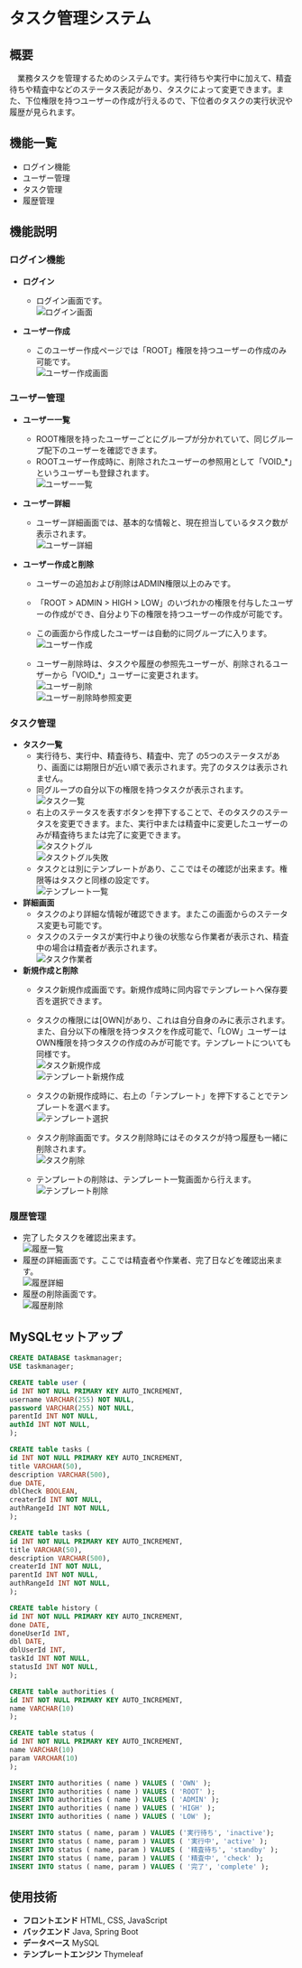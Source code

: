 # タスク管理システム
## 概要
　業務タスクを管理するためのシステムです。実行待ちや実行中に加えて、精査待ちや精査中などのステータス表記があり、タスクによって変更できます。また、下位権限を持つユーザーの作成が行えるので、下位者のタスクの実行状況や履歴が見られます。
## 機能一覧
* ログイン機能
* ユーザー管理
* タスク管理
* 履歴管理

## 機能説明
### ログイン機能
* **ログイン**
  - ログイン画面です。
    <br>![ログイン画面](https://github.com/user-attachments/assets/a972715f-5005-4afc-a3e2-e28ba493b0cb)


* **ユーザー作成**
  - このユーザー作成ページでは「ROOT」権限を持つユーザーの作成のみ可能です。
    <br>![ユーザー作成画面](https://github.com/user-attachments/assets/616d9f4d-9ce6-4396-b190-a4ddbbb1e4da)


### ユーザー管理
* **ユーザー一覧**
  - ROOT権限を持ったユーザーごとにグループが分かれていて、同じグループ配下のユーザーを確認できます。
  - ROOTユーザー作成時に、削除されたユーザーの参照用として「VOID_*」というユーザーも登録されます。
    <br>![ユーザー一覧](https://github.com/user-attachments/assets/56d5fab1-91b5-4dfb-a604-53a1ddb071f6)


* **ユーザー詳細**
  - ユーザー詳細画面では、基本的な情報と、現在担当しているタスク数が表示されます。
    <br>![ユーザー詳細](src/main/resources/static/img/userDetail.pn)

* **ユーザー作成と削除**
  - ユーザーの追加および削除はADMIN権限以上のみです。
  - 「ROOT > ADMIN > HIGH > LOW」のいづれかの権限を付与したユーザーの作成ができ、自分より下の権限を持つユーザーの作成が可能です。
  - この画面から作成したユーザーは自動的に同グループに入ります。
    <br>![ユーザー作成](https://github.com/user-attachments/assets/9b8e0cc7-290b-40b4-844d-1da83ded74ad)

  - ユーザー削除時は、タスクや履歴の参照先ユーザーが、削除されるユーザーから「VOID_*」ユーザーに変更されます。
    <br>![ユーザー削除](src/main/resources/static/img/userDelete.pn)
    <br>![ユーザー削除時参照変更](src/main/resources/static/img/deletedUser.png)

### タスク管理
* **タスク一覧**
  - 実行待ち、実行中、精査待ち、精査中、完了 の5つのステータスがあり、画面には期限日が近い順で表示されます。完了のタスクは表示されません。
  - 同グループの自分以下の権限を持つタスクが表示されます。
    <br>![タスク一覧](src/main/resources/static/img/taskIndex.pn)
  - 右上のステータスを表すボタンを押下することで、そのタスクのステータスを変更できます。また、実行中または精査中に変更したユーザーのみが精査待ちまたは完了に変更できます。
    <br>![タスクトグル](src/main/resources/static/img/taskToggle.png)
    <br>![タスクトグル失敗](src/main/resources/static/img/toggleFail.png)
  - タスクとは別にテンプレートがあり、ここではその確認が出来ます。権限等はタスクと同様の設定です。
    <br>![テンプレート一覧](src/main/resources/static/img/toggleFail.png)
* **詳細画面**
  - タスクのより詳細な情報が確認できます。またこの画面からのステータス変更も可能です。
  - タスクのステータスが実行中より後の状態なら作業者が表示され、精査中の場合は精査者が表示されます。
    <br>![タスク作業者](src/main/resources/static/img/taskDetail.png)
* **新規作成と削除**
  - タスク新規作成画面です。新規作成時に同内容でテンプレートへ保存要否を選択できます。
  - タスクの権限には[OWN]があり、これは自分自身のみに表示されます。また、自分以下の権限を持つタスクを作成可能で、「LOW」ユーザーはOWN権限を持つタスクの作成のみが可能です。テンプレートについても同様です。
    <br>![タスク新規作成](https://github.com/user-attachments/assets/26f29ad8-219f-4afb-a46f-318ef2172fdc)
    <br>![テンプレート新規作成](https://github.com/user-attachments/assets/e51371d3-0f77-4889-965f-5c1b3cc72366)

  - タスクの新規作成時に、右上の「テンプレート」を押下することでテンプレートを選べます。
    <br>![テンプレート選択](srmain/resources/static/img/taskIndex.png)
  - タスク削除画面です。タスク削除時にはそのタスクが持つ履歴も一緒に削除されます。
    <br>![タスク削除](srmain/resources/static/img/taskIndex.png)
  - テンプレートの削除は、テンプレート一覧画面から行えます。
    <br>![テンプレート削除](srmain/resources/static/img/taskIndex.png)

### 履歴管理
  - 完了したタスクを確認出来ます。
    <br>![履歴一覧](srman/resources/static/img/taskIndex.png)
  - 履歴の詳細画面です。ここでは精査者や作業者、完了日などを確認出来ます。
    <br>![履歴詳細](srman/resources/static/img/taskIndex.png)
  - 履歴の削除画面です。
    <br>![履歴削除](srman/resources/static/img/taskIndex.png)
 
## MySQLセットアップ
```sql
CREATE DATABASE taskmanager;
USE taskmanager;

CREATE table user (
id INT NOT NULL PRIMARY KEY AUTO_INCREMENT, 
username VARCHAR(255) NOT NULL, 
password VARCHAR(255) NOT NULL, 
parentId INT NOT NULL, 
authId INT NOT NULL, 
);

CREATE table tasks (
id INT NOT NULL PRIMARY KEY AUTO_INCREMENT, 
title VARCHAR(50), 
description VARCHAR(500), 
due DATE,
dblCheck BOOLEAN,
createrId INT NOT NULL,
authRangeId INT NOT NULL,
);

CREATE table tasks (
id INT NOT NULL PRIMARY KEY AUTO_INCREMENT, 
title VARCHAR(50), 
description VARCHAR(500), 
createrId INT NOT NULL,
parentId INT NOT NULL,
authRangeId INT NOT NULL,
);

CREATE table history (
id INT NOT NULL PRIMARY KEY AUTO_INCREMENT, 
done DATE,
doneUserId INT, 
dbl DATE,
dblUserId INT, 
taskId INT NOT NULL, 
statusId INT NOT NULL, 
);

CREATE table authorities (
id INT NOT NULL PRIMARY KEY AUTO_INCREMENT, 
name VARCHAR(10)
);

CREATE table status (
id INT NOT NULL PRIMARY KEY AUTO_INCREMENT, 
name VARCHAR(10)
param VARCHAR(10)
);

INSERT INTO authorities ( name ) VALUES ( 'OWN' );
INSERT INTO authorities ( name ) VALUES ( 'ROOT' );
INSERT INTO authorities ( name ) VALUES ( 'ADMIN' );
INSERT INTO authorities ( name ) VALUES ( 'HIGH' );
INSERT INTO authorities ( name ) VALUES ( 'LOW' );

INSERT INTO status ( name, param ) VALUES ('実行待ち', 'inactive');
INSERT INTO status ( name, param ) VALUES ( '実行中', 'active' );
INSERT INTO status ( name, param ) VALUES ( '精査待ち', 'standby' );
INSERT INTO status ( name, param ) VALUES ( '精査中', 'check' );
INSERT INTO status ( name, param ) VALUES ( '完了', 'complete' );
```
## 使用技術
* **フロントエンド** HTML, CSS, JavaScript
* **バックエンド** Java, Spring Boot
* **データベース** MySQL
* **テンプレートエンジン** Thymeleaf
